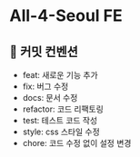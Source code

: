 # All-4-Seoul FE 
## 🏁 커밋 컨벤션
- feat: 새로운 기능 추가
- fix: 버그 수정
- docs: 문서 수정
- refactor: 코드 리팩토링
- test: 테스트 코드 작성
- style: css 스타일 수정
- chore: 코드 수정 없이 설정 변경
